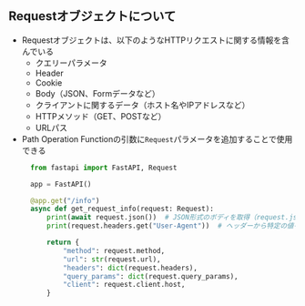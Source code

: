 ## Requestオブジェクトについて
- Requestオブジェクトは、以下のようなHTTPリクエストに関する情報を含んでいる
  - クエリーパラメータ
  - Header
  - Cookie
  - Body（JSON、Formデータなど）
  - クライアントに関するデータ（ホスト名やIPアドレスなど）
  - HTTPメソッド（GET、POSTなど）
  - URLパス
- Path Operation Functionの引数に`Request`パラメータを追加することで使用できる  
  ```python
    from fastapi import FastAPI, Request

    app = FastAPI()

    @app.get("/info")
    async def get_request_info(request: Request):
        print(await request.json())  # JSON形式のボディを取得（request.json()はコルーチン（非同期関数）であるため、awaitキーワードが必要）
        print(request.headers.get("User-Agent"))  # ヘッダーから特定の値を取得

        return {
            "method": request.method,
            "url": str(request.url),
            "headers": dict(request.headers),
            "query_params": dict(request.query_params),
            "client": request.client.host,
        }
  ```